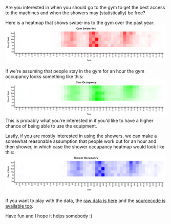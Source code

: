 Are you interested in when you should go to the gym to get the best access to the machines and when the showers may (statistically) be free? 

Here is a heatmap that shows swipe-ins to the gym over the past year:
![](gym-swipe-in-heatmap.png)


If we're assuming that people stay in the gym for an hour the gym occupancy looks something like this:
![](gym-occupancy-heatmap.png)
This is probably what you're interested in if you'd like to have a higher chance of being able to use the equipment.

Lastly, if you are mostly interested in using the showers, we can make a somewhat reasonable assumption that people work out for an hour and then
shower, in which case the shower occupancy heatmap would look like this:
![](shower-occupancy-heatmap.png)

If you want to play with the data, the [raw data is here](resources/gyminout.csv) and the
[sourcecode is available too](src/gymheatmap/core.clj).

Have fun and I hope it helps somebody :)
